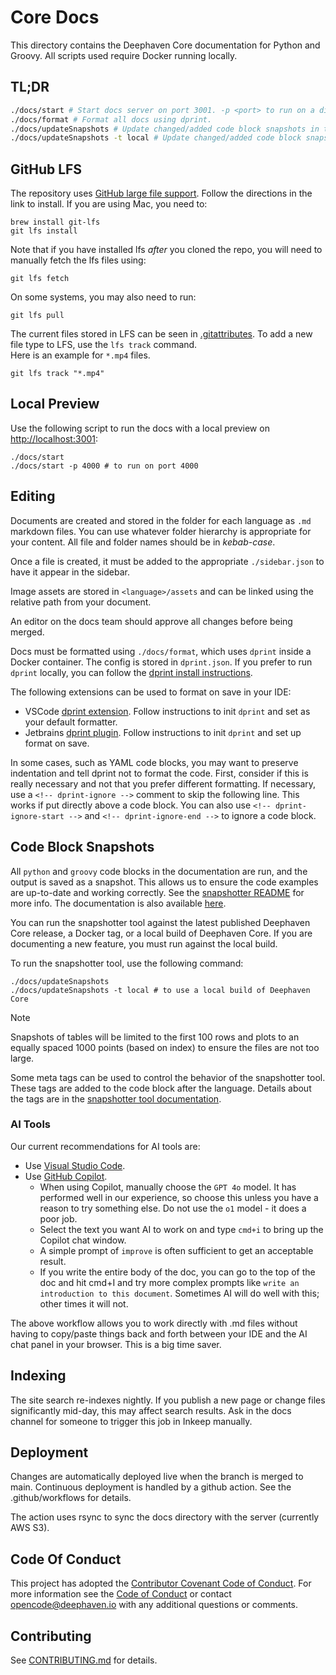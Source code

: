 # Core Docs

This directory contains the Deephaven Core documentation for Python and Groovy. All scripts used require Docker running locally.

## TL;DR

```sh
./docs/start # Start docs server on port 3001. -p <port> to run on a different port.
./docs/format # Format all docs using dprint.
./docs/updateSnapshots # Update changed/added code block snapshots in the docs.
./docs/updateSnapshots -t local # Update changed/added code block snapshots using a local build of Deephaven Core.
```

## GitHub LFS

The repository uses [GitHub large file support](https://git-lfs.github.com/). Follow the directions in the link to install. If you are using Mac, you need to:

```
brew install git-lfs
git lfs install
```

Note that if you have installed lfs _after_ you cloned the repo, you will need to manually fetch the lfs files using:

```
git lfs fetch
```

On some systems, you may also need to run:

```
git lfs pull
```

The current files stored in LFS can be seen in [.gitattributes](.gitattributes). To add a new file type to LFS, use the `lfs track` command.  
Here is an example for `*.mp4` files.

```
git lfs track "*.mp4"
```

## Local Preview

Use the following script to run the docs with a local preview on [http://localhost:3001](http://localhost:3001):

```
./docs/start
./docs/start -p 4000 # to run on port 4000
```

## Editing

Documents are created and stored in the folder for each language as `.md` markdown files. You can use whatever folder hierarchy is appropriate for your content. All file and folder names should be in _kebab-case_.

Once a file is created, it must be added to the appropriate `./sidebar.json` to have it appear in the sidebar.

Image assets are stored in `<language>/assets` and can be linked using the relative path from your document.

An editor on the docs team should approve all changes before being merged.

Docs must be formatted using `./docs/format`, which uses `dprint` inside a Docker container. The config is stored in `dprint.json`. If you prefer to run `dprint` locally, you can follow the [dprint install instructions](https://dprint.dev/install/).

The following extensions can be used to format on save in your IDE:

- VSCode [dprint extension](https://marketplace.visualstudio.com/items?itemName=dprint.dprint). Follow instructions to init `dprint` and set as your default formatter.
- Jetbrains [dprint plugin](https://plugins.jetbrains.com/plugin/18192-dprint). Follow instructions to init `dprint` and set up format on save.

In some cases, such as YAML code blocks, you may want to preserve indentation and tell dprint not to format the code. First, consider if this is really necessary and not that you prefer different formatting. If necessary, use a `<!-- dprint-ignore -->` comment to skip the following line. This works if put directly above a code block. You can also use `<!-- dprint-ignore-start -->` and `<!-- dprint-ignore-end -->` to ignore a code block.

## Code Block Snapshots

All `python` and `groovy` code blocks in the documentation are run, and the output is saved as a snapshot. This allows us to ensure the code examples are up-to-date and working correctly. See the [snapshotter README](./snapshotter/README.md) for more info. The documentation is also available [here](https://github.com/deephaven/salmon/tree/main/tools/snapshotter#snapshotter-tool).

You can run the snapshotter tool against the latest published Deephaven Core release, a Docker tag, or a local build of Deephaven Core. If you are documenting a new feature, you must run against the local build.

To run the snapshotter tool, use the following command:

```
./docs/updateSnapshots
./docs/updateSnapshots -t local # to use a local build of Deephaven Core
```

> [!NOTE]
> Snapshots of tables will be limited to the first 100 rows and plots to an equally spaced 1000 points (based on index) to ensure the files are not too large.

Some meta tags can be used to control the behavior of the snapshotter tool. These tags are added to the code block after the language. Details about the tags are in the [snapshotter tool documentation](./snapshotter/README.md).

### AI Tools

Our current recommendations for AI tools are:

- Use [Visual Studio Code](https://code.visualstudio.com/).
- Use [GitHub Copilot](https://copilot.github.com/).
    - When using Copilot, manually choose the `GPT 4o` model. It has performed well in our experience, so choose this unless you have a reason to try something else. Do not use the `o1` model - it does a poor job.
    - Select the text you want AI to work on and type `cmd+i` to bring up the Copilot chat window.
    - A simple prompt of `improve` is often sufficient to get an acceptable result.
    - If you write the entire body of the doc, you can go to the top of the doc and hit cmd+I and try more complex prompts like `write an introduction to this document`. Sometimes AI will do well with this; other times it will not.

The above workflow allows you to work directly with .md files without having to copy/paste things back and forth between your IDE and the AI chat panel in your browser. This is a big time saver.

## Indexing

The site search re-indexes nightly. If you publish a new page or change files significantly mid-day, this may affect search results. Ask in the docs channel for someone to trigger this job in Inkeep manually.

## Deployment

Changes are automatically deployed live when the branch is merged to main. Continuous deployment is handled by a github action. See the .github/workflows for details.

The action uses rsync to sync the docs directory with the server (currently AWS S3).

## Code Of Conduct

This project has adopted the [Contributor Covenant Code of Conduct](https://www.contributor-covenant.org/version/2/0/code_of_conduct/).
For more information see the [Code of Conduct](./CODE_OF_CONDUCT.md) or contact [opencode@deephaven.io](mailto:opencode@deephaven.io)
with any additional questions or comments.

## Contributing

See [CONTRIBUTING.md](./CONTRIBUTING.md) for details.
